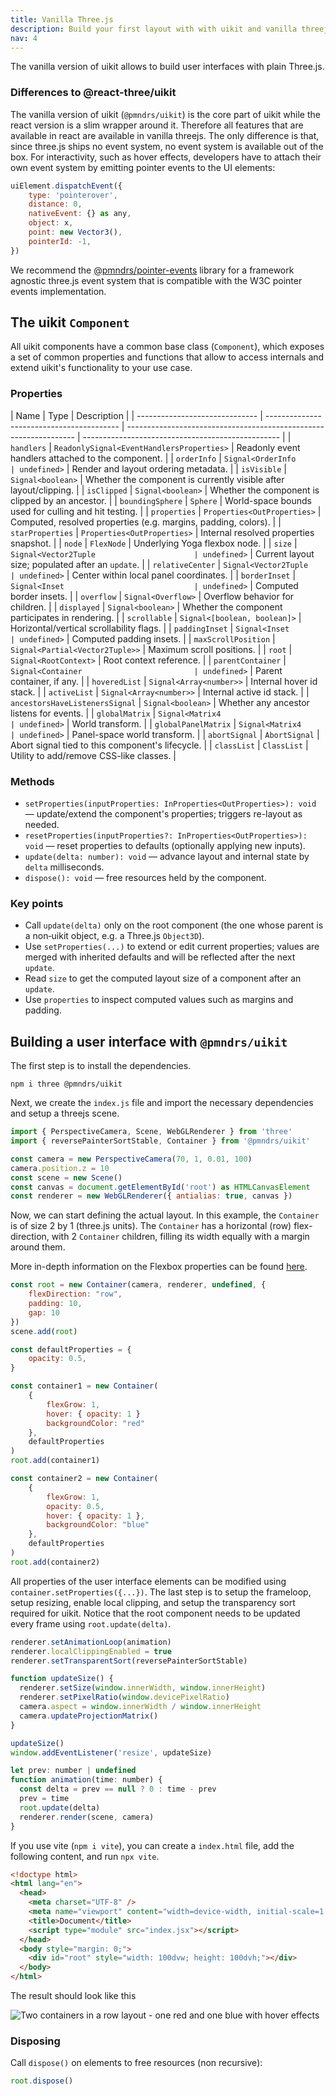 ```yaml
---
title: Vanilla Three.js
description: Build your first layout with with uikit and vanilla threejs.
nav: 4
---
```


The vanilla version of uikit allows to build user interfaces with plain Three.js.

### Differences to @react-three/uikit

The vanilla version of uikit (`@pmndrs/uikit`) is the core part of uikit while the react version is a slim wrapper around it. Therefore all features that are available in react are available in vanilla threejs. The only difference is that, since three.js ships no event system, no event system is available out of the box. For interactivity, such as hover effects, developers have to attach their own event system by emitting pointer events to the UI elements:

```js
uiElement.dispatchEvent({
    type: 'pointerover',
    distance: 0,
    nativeEvent: {} as any,
    object: x,
    point: new Vector3(),
    pointerId: -1,
})
```

We recommend the [@pmndrs/pointer-events](https://github.com/pmndrs/xr/tree/main/packages/pointer-events#readme) library for a framework agnostic three.js event system that is compatible with the W3C pointer events implementation.

## The uikit `Component`

All uikit components have a common base class (`Component`), which exposes a set of common properties and functions that allow to access internals and extend uikit's functionality to your use case.

### Properties

| Name                           | Type                                      | Description                                                       |
| ------------------------------ | ----------------------------------------- | ----------------------------------------------------------------- | ------------------------------------------------- |
| `handlers`                     | `ReadonlySignal<EventHandlersProperties>` | Readonly event handlers attached to the component.                |
| `orderInfo`                    | `Signal<OrderInfo                         | undefined>`                                                       | Render and layout ordering metadata.              |
| `isVisible`                    | `Signal<boolean>`                         | Whether the component is currently visible after layout/clipping. |
| `isClipped`                    | `Signal<boolean>`                         | Whether the component is clipped by an ancestor.                  |
| `boundingSphere`               | `Sphere`                                  | World-space bounds used for culling and hit testing.              |
| `properties`                   | `Properties<OutProperties>`               | Computed, resolved properties (e.g. margins, padding, colors).    |
| `starProperties`               | `Properties<OutProperties>`               | Internal resolved properties snapshot.                            |
| `node`                         | `FlexNode`                                | Underlying Yoga flexbox node.                                     |
| `size`                         | `Signal<Vector2Tuple                      | undefined>`                                                       | Current layout size; populated after an `update`. |
| `relativeCenter`               | `Signal<Vector2Tuple                      | undefined>`                                                       | Center within local panel coordinates.            |
| `borderInset`                  | `Signal<Inset                             | undefined>`                                                       | Computed border insets.                           |
| `overflow`                     | `Signal<Overflow>`                        | Overflow behavior for children.                                   |
| `displayed`                    | `Signal<boolean>`                         | Whether the component participates in rendering.                  |
| `scrollable`                   | `Signal<[boolean, boolean]>`              | Horizontal/vertical scrollability flags.                          |
| `paddingInset`                 | `Signal<Inset                             | undefined>`                                                       | Computed padding insets.                          |
| `maxScrollPosition`            | `Signal<Partial<Vector2Tuple>>`           | Maximum scroll positions.                                         |
| `root`                         | `Signal<RootContext>`                     | Root context reference.                                           |
| `parentContainer`              | `Signal<Container                         | undefined>`                                                       | Parent container, if any.                         |
| `hoveredList`                  | `Signal<Array<number>>`                   | Internal hover id stack.                                          |
| `activeList`                   | `Signal<Array<number>>`                   | Internal active id stack.                                         |
| `ancestorsHaveListenersSignal` | `Signal<boolean>`                         | Whether any ancestor listens for events.                          |
| `globalMatrix`                 | `Signal<Matrix4                           | undefined>`                                                       | World transform.                                  |
| `globalPanelMatrix`            | `Signal<Matrix4                           | undefined>`                                                       | Panel-space world transform.                      |
| `abortSignal`                  | `AbortSignal`                             | Abort signal tied to this component's lifecycle.                  |
| `classList`                    | `ClassList`                               | Utility to add/remove CSS-like classes.                           |

### Methods

- `setProperties(inputProperties: InProperties<OutProperties>): void` — update/extend the component's properties; triggers re-layout as needed.
- `resetProperties(inputProperties?: InProperties<OutProperties>): void` — reset properties to defaults (optionally applying new inputs).
- `update(delta: number): void` — advance layout and internal state by `delta` milliseconds.
- `dispose(): void` — free resources held by the component.

### Key points

- Call `update(delta)` only on the root component (the one whose parent is a non‑uikit object, e.g. a Three.js `Object3D`).
- Use `setProperties(...)` to extend or edit current properties; values are merged with inherited defaults and will be reflected after the next `update`.
- Read `size` to get the computed layout size of a component after an `update`.
- Use `properties` to inspect computed values such as margins and padding.

## Building a user interface with `@pmndrs/uikit`

The first step is to install the dependencies.

`npm i three @pmndrs/uikit`

Next, we create the `index.js` file and import the necessary dependencies and setup a threejs scene.

```js
import { PerspectiveCamera, Scene, WebGLRenderer } from 'three'
import { reversePainterSortStable, Container } from '@pmndrs/uikit'

const camera = new PerspectiveCamera(70, 1, 0.01, 100)
camera.position.z = 10
const scene = new Scene()
const canvas = document.getElementById('root') as HTMLCanvasElement
const renderer = new WebGLRenderer({ antialias: true, canvas })
```

Now, we can start defining the actual layout. In this example, the `Container` is of size 2 by 1 (three.js units). The `Container` has a horizontal (row) flex-direction, with 2 `Container` children, filling its width equally with a margin around them.

More in-depth information on the Flexbox properties can be found [here](https://yogalayout.dev/docs/).

```js
const root = new Container(camera, renderer, undefined, {
    flexDirection: "row",
    padding: 10,
    gap: 10
})
scene.add(root)

const defaultProperties = {
    opacity: 0.5,
}

const container1 = new Container(
    {
        flexGrow: 1,
        hover: { opacity: 1 }
        backgroundColor: "red"
    },
    defaultProperties
)
root.add(container1)

const container2 = new Container(
    {
        flexGrow: 1,
        opacity: 0.5,
        hover: { opacity: 1 },
        backgroundColor: "blue"
    },
    defaultProperties
)
root.add(container2)
```

All properties of the user interface elements can be modified using `container.setProperties({...})`. The last step is to setup the frameloop, setup resizing, enable local clipping, and setup the transparency sort required for uikit. Notice that the root component needs to be updated every frame using `root.update(delta)`.

```js
renderer.setAnimationLoop(animation)
renderer.localClippingEnabled = true
renderer.setTransparentSort(reversePainterSortStable)

function updateSize() {
  renderer.setSize(window.innerWidth, window.innerHeight)
  renderer.setPixelRatio(window.devicePixelRatio)
  camera.aspect = window.innerWidth / window.innerHeight
  camera.updateProjectionMatrix()
}

updateSize()
window.addEventListener('resize', updateSize)

let prev: number | undefined
function animation(time: number) {
  const delta = prev == null ? 0 : time - prev
  prev = time
  root.update(delta)
  renderer.render(scene, camera)
}
```

If you use vite (`npm i vite`), you can create a `index.html` file, add the following content, and run `npx vite`.

```html
<!doctype html>
<html lang="en">
  <head>
    <meta charset="UTF-8" />
    <meta name="viewport" content="width=device-width, initial-scale=1.0" />
    <title>Document</title>
    <script type="module" src="index.jsx"></script>
  </head>
  <body style="margin: 0;">
    <div id="root" style="width: 100dvw; height: 100dvh;"></div>
  </body>
</html>
```

The result should look like this

![Two containers in a row layout - one red and one blue with hover effects](./basic-example.gif)

### Disposing

Call `dispose()` on elements to free resources (non recursive):

```js
root.dispose()
```
